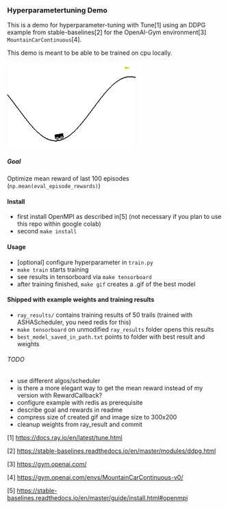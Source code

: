 ### Hyperparametertuning Demo

This is a demo for hyperparameter-tuning with Tune[1] using an DDPG example from stable-baselines[2] for the OpenAI-Gym environment[3] `MountainCarContinuous`[4].

This demo is meant to be able to be trained on cpu locally.

![best model](assets/best_model.gif)

##### Goal
Optimize mean reward of last 100 episodes (`np.mean(eval_episode_rewards)`)

#### Install
- first install OpenMPI as described in[5] (not necessary if you plan to use this repo within google colab)
- second `make install`

#### Usage
- [optional] configure hyperparameter in `train.py`
- `make train` starts training
- see results in tensorboard via `make tensorboard`
- after training finished, `make gif` creates a .gif of the best model

#### Shipped with example weights and training results

- `ray_results/` contains training results of 50 trails (trained with ASHAScheduler, you need redis for this)
- `make tensorboard` on unmodified `ray_results` folder opens this results
- `best_model_saved_in_path.txt` points to folder with best result and weights

###### TODO
- use different algos/scheduler
- is there a more elegant way to get the mean reward instead of my version with RewardCallback?
- configure example with redis as prerequisite
- describe goal and rewards in readme
- compress size of created gif and image size to 300x200
- cleanup weights from ray_result and commit

[1] https://docs.ray.io/en/latest/tune.html

[2] https://stable-baselines.readthedocs.io/en/master/modules/ddpg.html

[3] https://gym.openai.com/

[4] https://gym.openai.com/envs/MountainCarContinuous-v0/

[5] https://stable-baselines.readthedocs.io/en/master/guide/install.html#openmpi